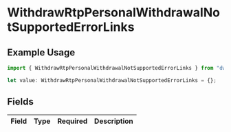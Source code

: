 # WithdrawRtpPersonalWithdrawalNotSupportedErrorLinks

## Example Usage

```typescript
import { WithdrawRtpPersonalWithdrawalNotSupportedErrorLinks } from "dwolla-typescript";

let value: WithdrawRtpPersonalWithdrawalNotSupportedErrorLinks = {};
```

## Fields

| Field       | Type        | Required    | Description |
| ----------- | ----------- | ----------- | ----------- |